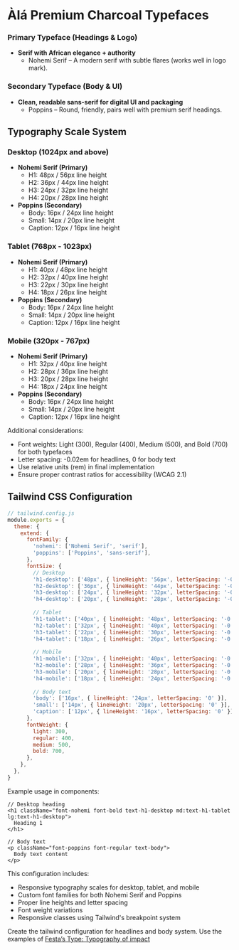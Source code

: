 # Àlá Premium Charcoal Typefaces

### **Primary Typeface (Headings & Logo)**

- **Serif with African elegance + authority**
    - Nohemi Serif – A modern serif with subtle flares (works well in logo mark).

### **Secondary Typeface (Body & UI)**

- **Clean, readable sans-serif for digital UI and packaging**
    - Poppins – Round, friendly, pairs well with premium serif headings.

## Typography Scale System

### Desktop (1024px and above)

- **Nohemi Serif (Primary)**
    - H1: 48px / 56px line height
    - H2: 36px / 44px line height
    - H3: 24px / 32px line height
    - H4: 20px / 28px line height
- **Poppins (Secondary)**
    - Body: 16px / 24px line height
    - Small: 14px / 20px line height
    - Caption: 12px / 16px line height

### Tablet (768px - 1023px)

- **Nohemi Serif (Primary)**
    - H1: 40px / 48px line height
    - H2: 32px / 40px line height
    - H3: 22px / 30px line height
    - H4: 18px / 26px line height
- **Poppins (Secondary)**
    - Body: 16px / 24px line height
    - Small: 14px / 20px line height
    - Caption: 12px / 16px line height

### Mobile (320px - 767px)

- **Nohemi Serif (Primary)**
    - H1: 32px / 40px line height
    - H2: 28px / 36px line height
    - H3: 20px / 28px line height
    - H4: 18px / 24px line height
- **Poppins (Secondary)**
    - Body: 16px / 24px line height
    - Small: 14px / 20px line height
    - Caption: 12px / 16px line height

Additional considerations:

- Font weights: Light (300), Regular (400), Medium (500), and Bold (700) for both typefaces
- Letter spacing: -0.02em for headlines, 0 for body text
- Use relative units (rem) in final implementation
- Ensure proper contrast ratios for accessibility (WCAG 2.1)

## Tailwind CSS Configuration

```jsx
// tailwind.config.js
module.exports = {
  theme: {
    extend: {
      fontFamily: {
        'nohemi': ['Nohemi Serif', 'serif'],
        'poppins': ['Poppins', 'sans-serif'],
      },
      fontSize: {
        // Desktop
        'h1-desktop': ['48px', { lineHeight: '56px', letterSpacing: '-0.02em' }],
        'h2-desktop': ['36px', { lineHeight: '44px', letterSpacing: '-0.02em' }],
        'h3-desktop': ['24px', { lineHeight: '32px', letterSpacing: '-0.02em' }],
        'h4-desktop': ['20px', { lineHeight: '28px', letterSpacing: '-0.02em' }],
        
        // Tablet
        'h1-tablet': ['40px', { lineHeight: '48px', letterSpacing: '-0.02em' }],
        'h2-tablet': ['32px', { lineHeight: '40px', letterSpacing: '-0.02em' }],
        'h3-tablet': ['22px', { lineHeight: '30px', letterSpacing: '-0.02em' }],
        'h4-tablet': ['18px', { lineHeight: '26px', letterSpacing: '-0.02em' }],
        
        // Mobile
        'h1-mobile': ['32px', { lineHeight: '40px', letterSpacing: '-0.02em' }],
        'h2-mobile': ['28px', { lineHeight: '36px', letterSpacing: '-0.02em' }],
        'h3-mobile': ['20px', { lineHeight: '28px', letterSpacing: '-0.02em' }],
        'h4-mobile': ['18px', { lineHeight: '24px', letterSpacing: '-0.02em' }],
        
        // Body text
        'body': ['16px', { lineHeight: '24px', letterSpacing: '0' }],
        'small': ['14px', { lineHeight: '20px', letterSpacing: '0' }],
        'caption': ['12px', { lineHeight: '16px', letterSpacing: '0' }],
      },
      fontWeight: {
        light: 300,
        regular: 400,
        medium: 500,
        bold: 700,
      },
    },
  },
}
```

Example usage in components:

```
// Desktop heading
<h1 className="font-nohemi font-bold text-h1-desktop md:text-h1-tablet lg:text-h1-desktop">
  Heading 1
</h1>

// Body text
<p className="font-poppins font-regular text-body">
  Body text content
</p>
```

This configuration includes:

- Responsive typography scales for desktop, tablet, and mobile
- Custom font families for both Nohemi Serif and Poppins
- Proper line heights and letter spacing
- Font weight variations
- Responsive classes using Tailwind's breakpoint system

Create the tailwind configuration for headlines and body system. Use the examples of [Festa’s Type: Typography of impact](https://www.notion.so/Festa-s-Type-Typography-of-impact-19124dbc7a0280f69abde84cb2f9f7e2?pvs=21)